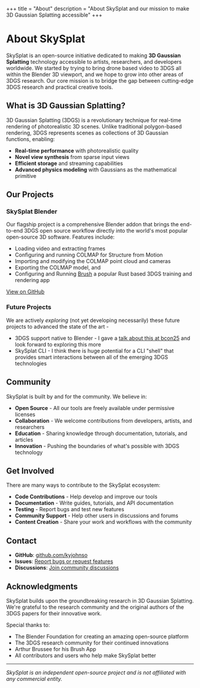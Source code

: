 +++
title = "About"
description = "About SkySplat and our mission to make 3D Gaussian Splatting accessible"
+++

# About SkySplat

SkySplat is an open-source initiative dedicated to making **3D Gaussian Splatting** technology accessible to artists, researchers, and developers worldwide. We started by trying to bring drone based video to 3DGS all within the Blender 3D viewport, and we hope to grow into other areas of 3DGS research. Our core mission is to bridge the gap between cutting-edge 3DGS research and practical creative tools.

## What is 3D Gaussian Splatting?

3D Gaussian Splatting (3DGS) is a revolutionary technique for real-time rendering of photorealistic 3D scenes. Unlike traditional polygon-based rendering, 3DGS represents scenes as collections of 3D Gaussian functions, enabling:

- **Real-time performance** with photorealistic quality
- **Novel view synthesis** from sparse input views
- **Efficient storage** and streaming capabilities
- **Advanced physics modeling** with Gaussians as the mathematical primitive

## Our Projects

### SkySplat Blender
Our flagship project is a comprehensive Blender addon that brings the end-to-end 3DGS open source workflow directly into the world's most popular open-source 3D software. Features include:

- Loading video and extracting frames
- Configuring and running COLMAP for Structure from Motion
- Importing and modifying the COLMAP point cloud and cameras
- Exporting the COLMAP model, and
- Configuring and Running [Brush](https://github.com/ArthurBrussee/brush) a popular Rust based 3DGS training and rendering app

[View on GitHub](https://github.com/kyjohnso/skysplat_blender)

### Future Projects
We are actively *exploring* (not yet developing necessarily) these future projects to advanced the state of the art - 
- 3DGS support native to Blender - I gave a [talk about this at bcon25](https://youtu.be/gU8oR7vqfRg?si=5s5JSeQkmGtwRvwE&t=3637) and look forward to exploring this more 
- SkySplat CLI - I think there is huge potential for a CLI "shell" that provides smart interactions between all of the emerging 3DGS technologies

## Community

SkySplat is built by and for the community. We believe in:

- **Open Source** - All our tools are freely available under permissive licenses
- **Collaboration** - We welcome contributions from developers, artists, and researchers
- **Education** - Sharing knowledge through documentation, tutorials, and articles
- **Innovation** - Pushing the boundaries of what's possible with 3DGS technology

## Get Involved

There are many ways to contribute to the SkySplat ecosystem:

- **Code Contributions** - Help develop and improve our tools
- **Documentation** - Write guides, tutorials, and API documentation
- **Testing** - Report bugs and test new features
- **Community Support** - Help other users in discussions and forums
- **Content Creation** - Share your work and workflows with the community

## Contact

- **GitHub**: [github.com/kyjohnso](https://github.com/kyjohnso)
- **Issues**: [Report bugs or request features](https://github.com/kyjohnso/skysplat_blender/issues)
- **Discussions**: [Join community discussions](https://github.com/kyjohnso/skysplat_blender/discussions)

## Acknowledgments

SkySplat builds upon the groundbreaking research in 3D Gaussian Splatting. We're grateful to the research community and the original authors of the 3DGS papers for their innovative work.

Special thanks to:
- The Blender Foundation for creating an amazing open-source platform
- The 3DGS research community for their continued innovations
- Arthur Brussee for his Brush App
- All contributors and users who help make SkySplat better

---

*SkySplat is an independent open-source project and is not affiliated with any commercial entity.*